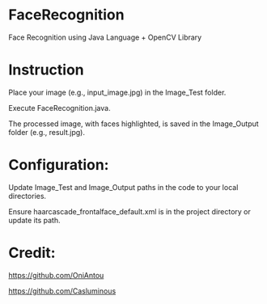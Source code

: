 # FaceRecognition
Face Recognition using Java Language + OpenCV Library
# Instruction
Place your image (e.g., input_image.jpg) in the Image_Test folder.

Execute FaceRecognition.java.

The processed image, with faces highlighted, is saved in the Image_Output folder (e.g., result.jpg).

# Configuration:
Update Image_Test and Image_Output paths in the code to your local directories.

Ensure haarcascade_frontalface_default.xml is in the project directory or update its path.

# Credit:

https://github.com/OniAntou

https://github.com/Casluminous
